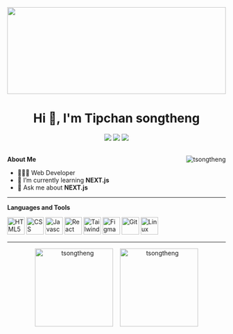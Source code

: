<!--<img src="https://user-images.githubusercontent.com/74038190/212284158-e840e285-664b-44d7-b79b-e264b5e54825.gif" width="100%" />-->
<img src="https://user-images.githubusercontent.com/74038190/241765440-80728820-e06b-4f96-9c9e-9df46f0cc0a5.gif" width="100%" height="200"/>


<h1 align="center">Hi 👋, I'm Tipchan songtheng</h1>

<div align="center"> <a href="https://twitter.com/tipchan_s" target="_blank"><img src="https://img.shields.io/badge/Twitter-1DA1F2?style=for-the-badge&logo=twitter&logoColor=white" target="_blank"></a>
<a href="https://www.linkedin.com/in/tipchan-songtheng-5417991a8" target="_blank"><img src="https://img.shields.io/badge/LinkedIn-0077B5?style=for-the-badge&logo=linkedin&logoColor=white" target="_blank"></a>
<a href = "mailto:tipchans777@gmail.com"><img src="https://img.shields.io/badge/-Gmail-%23333?style=for-the-badge&logo=gmail&logoColor=white" target="_blank"></a>
</div>

</br>

<p> <b>About Me</b>
<img src="https://komarev.com/ghpvc/?username=tsongtheng&label=Profile%20views&color=0e75b6&style=flat" alt="tsongtheng" align="right"/> 
  
- 👨🏻‍💻 Web Developer
- 🌱 I’m currently learning **NEXT.js**
- 💬 Ask me about **NEXT.js**
</p>

-------

<b align="left">Languages and Tools</b>
<!--<img height="140" src="https://media.giphy.com/media/7NoNw4pMNTvgc/giphy.gif" alt="typing gif" align="right"/>-->

<p align="left">  
<img src="https://www.vectorlogo.zone/logos/w3_html5/w3_html5-icon.svg" alt="HTML5" width="40" height="40"/>
<img src="https://www.vectorlogo.zone/logos/w3_css/w3_css-icon.svg" alt="CSS" width="40" height="40"/>
<img src="https://www.vectorlogo.zone/logos/javascript/javascript-icon.svg" alt="Javascript" width="40" height="40"/>
<img src="https://www.vectorlogo.zone/logos/reactjs/reactjs-icon.svg" alt="React" width="40" height="40"/>
<!--<img src="https://www.vectorlogo.zone/logos/sass-lang/sass-lang-icon.svg" alt="Sass" width="40" height="40"/>-->
<img src="https://www.vectorlogo.zone/logos/tailwindcss/tailwindcss-icon.svg" alt="Tailwindcss" width="40" height="40"/>
<img src="https://www.vectorlogo.zone/logos/figma/figma-icon.svg" alt="Figma" width="40" height="40"/>
<img src="https://www.vectorlogo.zone/logos/git-scm/git-scm-icon.svg" alt="Git" width="40" height="40"/>
<img src="https://www.vectorlogo.zone/logos/linux/linux-icon.svg" alt="Linux" width="40" height="40"/>
</p>

<!--<img height="180em" src="https://github-readme-streak-stats.herokuapp.com/?user=tsongtheng&theme=monokai" alt="tsongtheng" />-->

-------

<!--[![An image of @tsongtheng's Holopin badges, which is a link to view their full Holopin profile](https://holopin.me/tsongtheng)](https://holopin.io/@tsongtheng)-->


<!--<img src="https://user-images.githubusercontent.com/73097560/115834477-dbab4500-a447-11eb-908a-139a6edaec5c.gif">-->


<!--| <img height="180em" src="https://github-readme-stats.vercel.app/api?username=tsongtheng&show_icons=true&locale=en&theme=monokai" alt="tsongtheng" /> | <img height="180em" src="https://github-readme-stats.vercel.app/api/top-langs/?username=tsongtheng&layout=compact&theme=monokai" alt="tsongtheng" /> | 
| ------------- | ------------- |-->


<p align="center">
<img height="180em" src="https://github-readme-stats.vercel.app/api?username=tsongtheng&show_icons=true&locale=en&theme=monokai" alt="tsongtheng" />&nbsp;&nbsp;&nbsp;&nbsp;<img height="180em" src="https://github-readme-stats.vercel.app/api/top-langs/?username=tsongtheng&layout=compact&theme=monokai" alt="tsongtheng" />
</p>

<!--<img src="https://user-images.githubusercontent.com/73097560/115834477-dbab4500-a447-11eb-908a-139a6edaec5c.gif">-->

<!--
<p align="center"><b>Statistics</b></p>
</br>
<div align="center">
<a href="https://github.com/tsongtheng">
<img align="center" src="http://github-profile-summary-cards.vercel.app/api/cards/stats?username=tsongtheng&theme=tokyonight" height="170em" />
<img align="center" src="http://github-profile-summary-cards.vercel.app/api/cards/most-commit-language?username=tsongtheng&theme=tokyonight" height="170em" />
<img align="center" src="http://github-profile-summary-cards.vercel.app/api/cards/repos-per-language?username=tsongtheng&theme=tokyonight" height="170em" />
<img align="center" src="http://github-profile-summary-cards.vercel.app/api/cards/productive-time?username=tsongtheng&theme=tokyonight" height="170em" />
<img align="center" src="http://github-profile-summary-cards.vercel.app/api/cards/profile-details?username=tsongtheng&theme=tokyonight" height="170em" />
</div>
  
</br>

<img src="https://user-images.githubusercontent.com/73097560/115834477-dbab4500-a447-11eb-908a-139a6edaec5c.gif">-->

<!--<p align="left"><b>⚡Activity Graph</b></p>
<img align="center" src="https://github-readme-activity-graph.vercel.app/graph?username=tsongtheng&theme=tokyo-night"/>
-->

